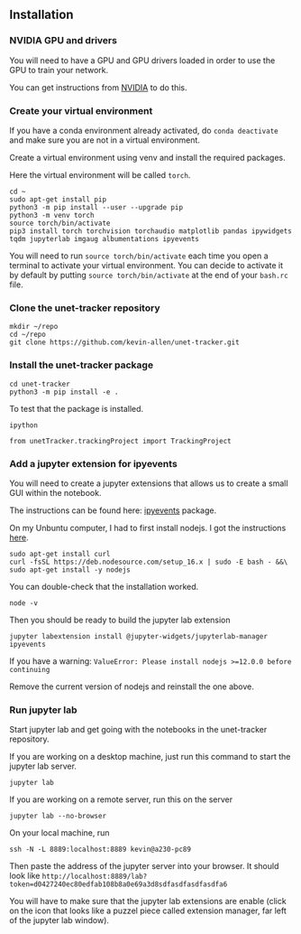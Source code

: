 ## Installation


### NVIDIA GPU and drivers

You will need to have a GPU and GPU drivers loaded in order to use the GPU to train your network.

You can get instructions from [NVIDIA](https://docs.nvidia.com/datacenter/tesla/tesla-installation-notes/index.html) to do this.


### Create your virtual environment

If you have a conda environment already activated, do `conda deactivate` and make sure you are not in a virtual environment.

Create a virtual environment using venv and install the required packages.

Here the virtual environment will be called `torch`.

```
cd ~
sudo apt-get install pip
python3 -m pip install --user --upgrade pip
python3 -m venv torch
source torch/bin/activate
pip3 install torch torchvision torchaudio matplotlib pandas ipywidgets tqdm jupyterlab imgaug albumentations ipyevents
```


You will need to run `source torch/bin/activate` each time you open a terminal to activate your virtual environment. 
You can decide to activate it by default by putting `source torch/bin/activate` at the end of your `bash.rc` file.


### Clone the unet-tracker repository

```
mkdir ~/repo
cd ~/repo
git clone https://github.com/kevin-allen/unet-tracker.git
```

### Install the unet-tracker package

```
cd unet-tracker
python3 -m pip install -e .
```

To test that the package is installed. 

```
ipython
```
```
from unetTracker.trackingProject import TrackingProject
```

### Add a jupyter extension for ipyevents

You will need to create a jupyter extensions that allows us to create a small GUI within the notebook. 

The instructions can be found here: [ipyevents](https://github.com/mwcraig/ipyevents) package.

On my Unbuntu computer, I had to first install nodejs. I got the instructions [here](https://github.com/nodesource/distributions).

```
sudo apt-get install curl
curl -fsSL https://deb.nodesource.com/setup_16.x | sudo -E bash - &&\
sudo apt-get install -y nodejs
```

You can double-check that the installation worked.

```
node -v
```

Then you should be ready to build the jupyter lab extension

```
jupyter labextension install @jupyter-widgets/jupyterlab-manager ipyevents
```

If you have a warning: `ValueError: Please install nodejs >=12.0.0 before continuing`

Remove the current version of nodejs and reinstall the one above.


### Run jupyter lab

Start jupyter lab and get going with the notebooks in the unet-tracker repository.

If you are working on a desktop machine, just run this command to start the jupyter lab server.

```
jupyter lab
```

If you are working on a remote server, run this on the server

```
jupyter lab --no-browser
```

On your local machine, run

```
ssh -N -L 8889:localhost:8889 kevin@a230-pc89
```

Then paste the address of the jupyter server into your browser. It should look like `http://localhost:8889/lab?token=d0427240ec80edfab108b8a0e69a3d8sdfasdfasdfasdfa6`


You will have to make sure that the jupyter lab extensions are enable (click on the icon that looks like a puzzel piece called extension manager, far left of the jupyter lab window).





